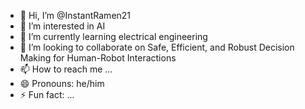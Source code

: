 - 👋 Hi, I’m @InstantRamen21
- 👀 I’m interested in AI
- 🌱 I’m currently learning electrical engineering
- 💞️ I’m looking to collaborate on Safe, Efficient, and Robust Decision Making for Human-Robot Interactions
- 📫 How to reach me ...
- 😄 Pronouns: he/him
- ⚡ Fun fact: ...

<!---
InstantRamen21/InstantRamen21 is a ✨ special ✨ repository because its `README.md` (this file) appears on your GitHub profile.
You can click the Preview link to take a look at your changes.
--->
